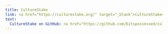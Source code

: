 ```yaml
---
title: CultureStake
link: <a href="https://culturestake.org/" target="_blank">CultureStake</a>
text:
  CultureStake on GitHub: <a href="https://github.com/bitspossessed/culturestake" target="_blank">https://github.com/bitspossessed/culturestake</a>
---
```

